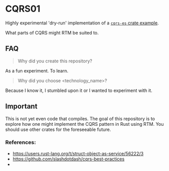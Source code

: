 # CQRS01

Highly experimental 'dry-run' implementation of a [`cqrs-es` crate example](https://github.com/serverlesstechnology/cqrs-demo).

What parts of CQRS might RTM be suited to.

## FAQ

> Why did you create this repository?

As a fun experiment.  To learn.

> Why did you choose <technology_name>?

Because I know it, I stumbled upon it or I wanted to experiment with it.

## Important

This is not yet even code that compiles.
The goal of this repository is to explore how one might implement the CQRS pattern
in Rust using RTM. You should use other crates for the foreseeable future.

### References:

- https://users.rust-lang.org/t/struct-object-as-service/56222/3
- https://github.com/slashdotdash/cqrs-best-practices
- 